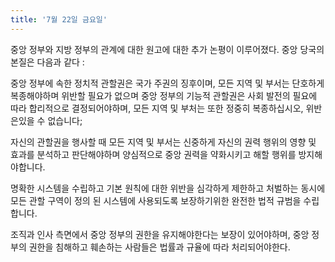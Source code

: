 ```yaml
---
title: '7월 22일 금요일'
---
```

중앙 정부와 지방 정부의 관계에 대한 원고에 대한 추가 논평이 이루어졌다. 중앙 당국의 본질은 다음과 같다 :

중앙 정부에 속한 정치적 관할권은 국가 주권의 징후이며, 모든 지역 및 부서는 단호하게 복종해야하며 위반할 필요가 없으며 중앙 정부의 기능적 관할권은 사회 발전의 필요에 따라 합리적으로 결정되어야하며, 모든 지역 및 부처는 또한 정중히 복종하십시오, 위반은있을 수 없습니다;

자신의 관할권을 행사할 때 모든 지역 및 부서는 신중하게 자신의 권력 행위의 영향 및 효과를 분석하고 판단해야하며 양심적으로 중앙 권력을 약화시키고 해할 행위를 방지해야합니다.

명확한 시스템을 수립하고 기본 원칙에 대한 위반을 심각하게 제한하고 처벌하는 동시에 모든 관할 구역이 정의 된 시스템에 사용되도록 보장하기위한 완전한 법적 규범을 수립합니다.

조직과 인사 측면에서 중앙 정부의 권한을 유지해야한다는 보장이 있어야하며, 중앙 정부의 권한을 침해하고 훼손하는 사람들은 법률과 규율에 따라 처리되어야한다.

